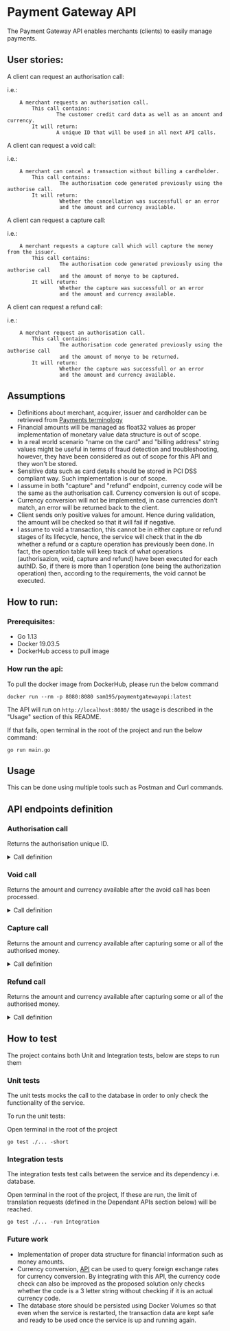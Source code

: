 # Payment Gateway API

The Payment Gateway API enables merchants (clients) to easily manage payments. 

## User stories:
A client can request an authorisation call:

i.e.: 

        A merchant requests an authorisation call. 
            This call contains:
                    The customer credit card data as well as an amount and currency. 
            It will return:
                    A unique ID that will be used in all next API calls.
   
A client can request a void call:

i.e.: 

        A merchant can cancel a transaction without billing a cardholder. 
            This call contains:
                     The authorisation code generated previously using the authorise call.
            It will return:
                     Whether the cancellation was successfull or an error 
                     and the amount and currency available. 
               
               
A client can request a capture call:

i.e.: 

        A merchant requests a capture call which will capture the money from the issuer. 
            This call contains:
                     The authorisation code generated previously using the authorise call 
                     and the amount of monye to be captured.
            It will return:
                     Whether the capture was successfull or an error 
                     and the amount and currency available. 
               

A client can request a refund call:

i.e.: 

        A merchant request an authorisation call. 
            This call contains:
                     The authorisation code generated previously using the authorise call 
                     and the amount of monye to be returned.
            It will return:
                     Whether the capture was successfull or an error 
                     and the amount and currency available. 
               
## Assumptions
* Definitions about merchant, acquirer, issuer and cardholder can be retrieved from [Payments terminology](https://www.marqeta.com/payments-basics)
* Financial amounts will be managed as float32 values as proper implementation of monetary value data structure is out of scope.
* In a real world scenario "name on the card" and "billing address" string values might be useful in terms of fraud detection and troubleshooting,
 however, they have been considered as out of scope for this API and they won't be stored.
* Sensitive data such as card details should be stored in PCI DSS compliant way. Such implementation is our of scope. 
* I assume in both "capture" and "refund" endpoint, currency code will be the same as the authorisation call. Currency conversion is out of scope.
* Currency conversion will not be implemented, in case currencies don't match, an error will be returned back to the client.
* Client sends only positive values for amount. Hence during validation, the amount will be checked so that it will fail if negative.
* I assume to void a transaction, this cannot be in either capture or refund stages of its lifecycle, hence, the service will check that
in the db whether a refund or a capture operation has previously been done. In fact, the operation table will keep track of what operations (authorisazion,
void, capture and refund) have been executed for each authID. So, if there is more than 1 operation (one being the authorization operation) then,
according to the requirements, the void cannot be executed.

## How to run: 
### Prerequisites: 
- Go 1.13
- Docker 19.03.5
- DockerHub access to pull image

### How run the api:
To pull the docker image from DockerHub, please run the below command
```
docker run --rm -p 8080:8080 sam195/paymentgatewayapi:latest
```
The API will run on ```http://localhost:8080/``` the usage is described in the "Usage" section of this README.

If that fails, open terminal in the root of the project and run the below command:

```
go run main.go
```

## Usage

This can be done using multiple tools such as Postman and Curl commands.

## API endpoints definition

### Authorisation call

Returns the authorisation unique ID.

<details>
  <summary>Call definition</summary>
  
* **URL**

  /authorize

* **Method:**

  `POST`
  
* **Data Params**

     **Required:**
   
    ```json
    {
      "card_details":{
        "card_number": "integer indicating the cardholder's card number",
        "expiry_date": "string indicating the date of expiration of the card in MM-YYYY format",
        "cvv": "integer indicating the card verification value"
      },
      "amount": "floating point (float32) value with the amount to be authorised",
      "currency": "string in three letter format indicating the currency of the amount to be authorised."
    }
    ```

* **Success Response:**

  * **Code:** 201 CREATED <br />
    **Content:** 
    ```json
    {
     "id": "string indicating the authorisation unique id",
     "success": "boolean indicating whether the call was successful or not",
     "amount": "floating point (float32) value with the amount that has been authorised",
     "currency": "string in three letter format indicating the currency of the amount that has been authorised."
    }
    ```
 
* **Error Response:**

  * **Code:** 400 BAD REQUEST <br />
  
      In case the required fields are wrong or invalid.
      
      **Content:** `{ "error": "string indicating the errors" }`
    
  OR

  * **Code:** 422 UNPROCESSABLE ENTITY <br />
  
      In case any of the fields are invalid. e.g. if the card is expired.
      
      **Content:** `{ "error": "string indicating the error" }`
  
  OR
  
  * **Code:** 500 INTERNAL SERVER ERROR <br />
    
      In case there is no connection to the database or marshalling issues within the service.
        
      **Content:** `{ "error": "string indicating the error" }`
      
</details>

### Void call

Returns the amount and currency available after the avoid call has been processed.

<details>
  <summary>Call definition</summary>

* **URL**

  /void

* **Method:**

  `PATCH`
  
* **Data Params**

     **Required:**
   
    ```json
    {
       "id": "string indicating the authorisation unique id"
    }
    ```

* **Success Response:**

  * **Code:** 200 OK <br />
    **Content:** 
    ```json
    {
     "success": "boolean indicating whether the authorisation call was successful",
     "amount": "floating point (float32) value with the amount that has been authorised",
     "currency": "string in three letter format indicating the currency of the amount that has been authorised."
    }
    ```
 
* **Error Response:**

  * **Code:** 404 NOT FOUND <br />
  
    In case the authorisation ID cannot be found.
  
    **Content:** `{ "error": "string indicating the error" }`
    
  OR
  
  * **Code:** 400 BAD REQUEST <br />
  
      In case the required fields are wrong or invalid.
      
      **Content:** `{ "error": "string indicating the errors" }`
    
  OR

  * **Code:** 422 UNPROCESSABLE ENTITY <br />
  
    In case any of the fields are invalid.    
  
    **Content:** `{ "error": "string indicating the error" }`
    
  OR
    
  * **Code:** 500 INTERNAL SERVER ERROR <br />
    
      In case there is no connection to the database or marshalling issues within the service.
        
      **Content:** `{ "error": "string indicating the error" }`
    
</details>
    
### Capture call

Returns the amount and currency available after capturing some or all of the authorised money.

<details>
  <summary>Call definition</summary>

* **URL**

  /capture

* **Method:**

  `PATCH`
  
* **Data Params**

     **Required:**
   
    ```json
    {
     "id": "string indicating the authorisation unique id",
     "amount": "floating point (float32) value indicating the available authorised amount"
    }
    ```

* **Success Response:**

  * **Code:** 200 OK <br />
    **Content:** 
    ```json
    {
     "success": "boolean indicating whether the authorisation call was successful",
     "amount": "floating point (float32) value with the amount that has been authorised",
     "currency": "string in three letter format indicating the currency of the amount that has been authorised."
    }
    ```
 
* **Error Response:**

  * **Code:** 204 No Content <br />
  
    In case the authorisation ID cannot be found.
  
    **Content:** `{ "error": "string indicating the error" }`
    
  OR
  
  * **Code:** 400 BAD REQUEST <br />
  
      In case the required fields are wrong or invalid.
      
      **Content:** `{ "error": "string indicating the errors" }`
    
  OR

  * **Code:** 422 UNPROCESSABLE ENTITY <br />
  
      In case any of the fields are invalid.
      
      **Content:** `{ "error": "string indicating the error" }`
    
  OR
    
  * **Code:** 500 INTERNAL SERVER ERROR <br />
    
      In case there is no connection to the database or marshalling issues within the service.
        
      **Content:** `{ "error": "string indicating the error" }`
  
</details>
  
### Refund call

Returns the amount and currency available after capturing some or all of the authorised money.

<details>
  <summary>Call definition</summary>

* **URL**

  /capture

* **Method:**

  `PATCH`
  
* **Data Params**

     **Required:**
   
    ```json
    {
     "id": "string indicating the authorisation unique id",
     "amount": "floating point (float32) value indicating the available authorised amount"
    }
    ```

* **Success Response:**

  * **Code:** 200 OK <br />
    **Content:** 
    ```json
    {
     "success": "boolean indicating whether the authorisation call was successful",
     "amount": "floating point (float32) value with the amount that has been authorised",
     "currency": "string in three letter format indicating the currency of the amount that has been authorised."
    }
    ```
 
* **Error Response:**

  * **Code:** 204 No Content <br />
  
      In case the authorisation ID cannot be found.
    
      **Content:** `{ "error": "string indicating the error" }`
    
  OR

  * **Code:** 400 BAD REQUEST <br />
  
      In case the required fields are wrong or invalid.
      
      **Content:** `{ "error": "string indicating the errors" }`
    
  OR
  
  * **Code:** 422 UNPROCESSABLE ENTITY <br />
  
      In case any of the fields are invalid.
      
      **Content:** `{ "error": "string indicating the error" }`
    
  OR
    
  * **Code:** 500 INTERNAL SERVER ERROR <br />
    
      In case there is no connection to the database or marshalling issues within the service.
        
      **Content:** `{ "error": "string indicating the error" }`

</details>

## How to test
The project contains both Unit and Integration tests, below are steps to run them

### Unit tests
The unit tests mocks the call to the database in order to only check the functionality of the service.

To run the unit tests:

Open terminal in the root of the project

```
go test ./... -short
```

### Integration tests
The integration tests test calls between the service and its dependency i.e. database.

Open terminal in the root of the project, If these are run, the limit of translation requests (defined in the Dependant 
APIs section below) will be reached.

```
go test ./... -run Integration
```

### Future work
* Implementation of proper data structure for financial information such as money amounts.
* Currency conversion, [API](https://exchangeratesapi.io/) can be used to query foreign exchange rates for currency conversion.
By integrating with this API, the currency code check can also be improved as the proposed solution only
checks whether the code is a 3 letter string without checking if it is an actual currency code.
* The database store should be persisted using Docker Volumes so that even when the service is restarted, the transaction data
are kept safe and ready to be used once the service is up and running again.